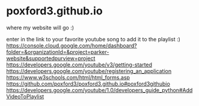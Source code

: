# poxford3.github.io
where my website will go :)



enter in the link to your favorite youtube song to add it to the playlist :)
https://console.cloud.google.com/home/dashboard?folder=&organizationId=&project=parker-website&supportedpurview=project
https://developers.google.com/youtube/v3/getting-started
https://developers.google.com/youtube/registering_an_application
https://www.w3schools.com/html/html_forms.asp
https://github.com/poxford3/poxford3.github.io#poxford3githubio
https://developers.google.com/youtube/1.0/developers_guide_python#AddVideoToPlaylist
